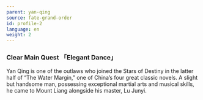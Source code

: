 ```yaml
---
parent: yan-qing
source: fate-grand-order
id: profile-2
language: en
weight: 2
---
```


### Clear Main Quest 「Elegant Dance」

Yan Qing is one of the outlaws who joined the Stars of Destiny in the latter half of “The Water Margin,” one of China’s four great classic novels.
A slight but handsome man, possessing exceptional martial arts and musical skills, he came to Mount Liang alongside his master, Lu Junyi.
